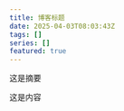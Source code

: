 ```yaml
---
title: 博客标题
date: 2025-04-03T08:03:43Z
tags: []
series: []
featured: true
---
```

这是摘要
 
<!--more-->
 
这是内容